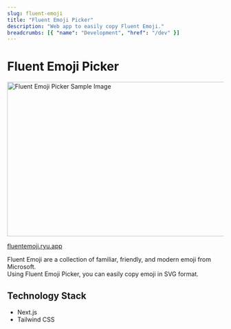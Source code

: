 ```yaml
---
slug: fluent-emoji
title: "Fluent Emoji Picker"
description: "Web app to easily copy Fluent Emoji."
breadcrumbs: [{ "name": "Development", "href": "/dev" }]
---
```


# Fluent Emoji Picker

<img src="/img/dev/fluent-emoji.webp" alt="Fluent Emoji Picker Sample Image" width="1000px" height="360px" loading="eager">

[fluentemoji.ryu.app](https://fluentemoji.ryu.app/)

Fluent Emoji are a collection of familiar, friendly, and modern emoji from Microsoft.  
Using Fluent Emoji Picker, you can easily copy emoji in SVG format.

## Technology Stack

- Next.js
- Tailwind CSS
